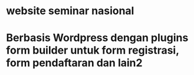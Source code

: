 # website seminar nasional
# Berbasis Wordpress dengan plugins form builder untuk form registrasi, form pendaftaran dan lain2
